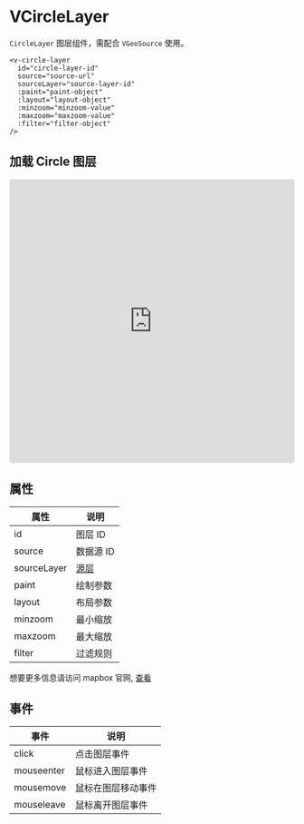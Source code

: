 # VCircleLayer

`CircleLayer` 图层组件，需配合 `VGeoSource` 使用。

```
<v-circle-layer
  id="circle-layer-id"
  source="source-url"
  sourceLayer="source-layer-id"
  :paint="paint-object"
  :layout="layout-object"
  :minzoom="minzoom-value"
  :maxzoom="maxzoom-value"
  :filter="filter-object"
/>
```

## 加载 Circle 图层

<iframe src="https://codesandbox.io/embed/vmap-examples-mnqjgn?fontsize=14&hidenavigation=1&initialpath=%2Fvlayer%2Fvcirclelayer%2Fbasic&module=%2Fsrc%2Fviews%2Fvlayer%2Fvcirclelayer%2FBasic.vue&theme=dark"
     style="width:100%; height:500px; border:0; border-radius: 4px; overflow:hidden;"
     title="vmap examples"
     allow="accelerometer; ambient-light-sensor; camera; encrypted-media; geolocation; gyroscope; hid; microphone; midi; payment; usb; vr; xr-spatial-tracking"
     sandbox="allow-forms allow-modals allow-popups allow-presentation allow-same-origin allow-scripts"
   ></iframe>

## 属性

| 属性        | 说明                                                        |
| ----------- | ----------------------------------------------------------- |
| id          | 图层 ID                                                     |
| source      | 数据源 ID                                                   |
| sourceLayer | [源层](https://docs.mapbox.com/help/glossary/source-layer/) |
| paint       | 绘制参数                                                    |
| layout      | 布局参数                                                    |
| minzoom     | 最小缩放                                                    |
| maxzoom     | 最大缩放                                                    |
| filter      | 过滤规则                                                    |

想要更多信息请访问 mapbox 官网, [查看](https://docs.mapbox.com/mapbox-gl-js/style-spec/layers/#circle)

## 事件

| 事件       | 说明               |
| ---------- | ------------------ |
| click      | 点击图层事件       |
| mouseenter | 鼠标进入图层事件   |
| mousemove  | 鼠标在图层移动事件 |
| mouseleave | 鼠标离开图层事件   |
